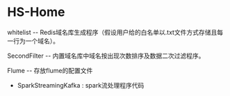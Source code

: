 ﻿# HS-Home
whitelist -- Redis域名库生成程序（假设用户给的白名单以.txt文件方式存储且每一行为一个域名）。

SecondFilter -- 内置域名库中域名按出现次数排序及数据二次过滤程序。

Flume -- 存放flume的配置文件


* SparkStreamingKafka : spark流处理程序代码
